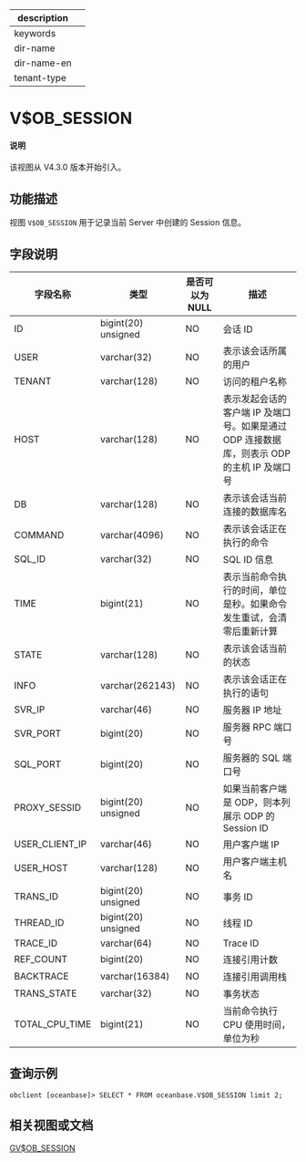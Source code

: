 |description||
|---|---|
|keywords||
|dir-name||
|dir-name-en||
|tenant-type||

# V$OB_SESSION

<main id="notice" type='explain'>
<h4>说明</h4>
<p>该视图从 V4.3.0 版本开始引入。</p>
</main>

## 功能描述

视图 `V$OB_SESSION` 用于记录当前 Server 中创建的 Session 信息。

## 字段说明

| **字段名称** | **类型** | **是否可以为 NULL** | **描述** |
| --- | --- | --- | --- |
| ID | bigint(20) unsigned | NO |  会话 ID   |
| USER | varchar(32) | NO |  表示该会话所属的用户 |
| TENANT | varchar(128) | NO |  访问的租户名称   |
| HOST | varchar(128) | NO | 表示发起会话的客户端 IP 及端口号。如果是通过 ODP 连接数据库，则表示 ODP 的主机 IP 及端口号   |
| DB | varchar(128) | NO | 表示该会话当前连接的数据库名   |
| COMMAND | varchar(4096) | NO | 表示该会话正在执行的命令  |
| SQL_ID | varchar(32) | NO |  SQL ID 信息   |
| TIME | bigint(21) | NO | 表示当前命令执行的时间，单位是秒。如果命令发生重试，会清零后重新计算   |
| STATE | varchar(128) | NO | 表示该会话当前的状态   |
| INFO | varchar(262143) | NO | 表示该会话正在执行的语句   |
| SVR_IP | varchar(46) | NO |  服务器 IP 地址 |
| SVR_PORT | bigint(20) | NO |  服务器 RPC 端口号   |
| SQL_PORT | bigint(20) | NO |  服务器的 SQL 端口号   |
| PROXY_SESSID | bigint(20) unsigned | NO | 如果当前客户端是 ODP，则本列展示 ODP 的 Session ID   |
| USER_CLIENT_IP | varchar(46) | NO |  用户客户端 IP   |
| USER_HOST | varchar(128) | NO |  用户客户端主机名   |
| TRANS_ID | bigint(20) unsigned | NO |  事务 ID   |
| THREAD_ID | bigint(20) unsigned | NO |  线程 ID   |
| TRACE_ID | varchar(64) | NO |  Trace ID   |
| REF_COUNT | bigint(20) | NO | 连接引用计数 |
| BACKTRACE | varchar(16384) | NO | 连接引用调用栈 |
| TRANS_STATE | varchar(32) | NO |  事务状态   |
| TOTAL_CPU_TIME | bigint(21) | NO | 当前命令执行 CPU 使用时间，单位为秒 |

## 查询示例

```shell
obclient [oceanbase]> SELECT * FROM oceanbase.V$OB_SESSION limit 2;
```

## 相关视图或文档

[GV$OB_SESSION](17400.gv-ob_session-of-sys-tenant.md)
